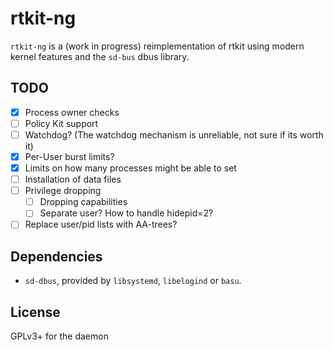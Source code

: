 # rtkit-ng

`rtkit-ng` is a (work in progress) reimplementation of rtkit using modern kernel features and the
`sd-bus` dbus library.

## TODO

* [x] Process owner checks
* [ ] Policy Kit support
* [ ] Watchdog? (The watchdog mechanism is unreliable, not sure if its worth it)
* [x] Per-User burst limits?
* [x] Limits on how many processes might be able to set
* [ ] Installation of data files
* [ ] Privilege dropping
  * [ ] Dropping capabilities
  * [ ] Separate user? How to handle hidepid=2?
* [ ] Replace user/pid lists with AA-trees?

## Dependencies

* `sd-dbus`, provided by `libsystemd`, `libelogind` or `basu`.

## License

GPLv3+ for the daemon
